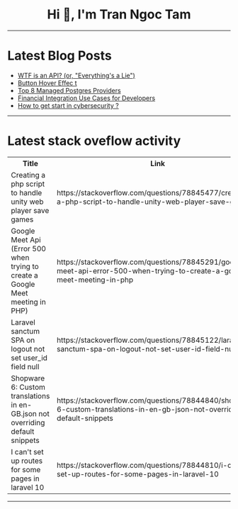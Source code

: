 <h1 align="center">Hi 👋, I'm Tran Ngoc Tam</h1>

---

# Latest Blog Posts 
<!-- BLOG-POST-LIST:START -->
- [WTF is an API? &lpar;or, &quot;Everything&#39;s a Lie&quot;&rpar;](https://dev.to/gmelodie/wtf-is-an-api-or-everythings-a-lie-4ibe)
- [Button Hover Effec t](https://dev.to/webfaisalbd/button-hover-effec-t-2e22)
- [Top 8 Managed Postgres Providers](https://dev.to/neurelo/top-8-managed-postgres-providers-gab)
- [Financial Integration Use Cases for Developers](https://dev.to/rapyd/financial-integration-use-cases-for-developers-2h5)
- [How to get start in cybersecurity ?](https://dev.to/urahara/how-to-get-start-in-cybersecurity--1lhd)
<!-- BLOG-POST-LIST:END -->

---

# Latest stack oveflow activity
<table>
  <tr><th>Title</th><th>Link</th></tr>
  <!-- STACKOVERFLOW:START --><tr><td>Creating a php script to handle unity web player save games</td><td>https://stackoverflow.com/questions/78845477/creating-a-php-script-to-handle-unity-web-player-save-games</td></tr><tr><td>Google Meet Api &lpar;Error 500 when trying to create a Google Meet meeting in PHP&rpar;</td><td>https://stackoverflow.com/questions/78845291/google-meet-api-error-500-when-trying-to-create-a-google-meet-meeting-in-php</td></tr><tr><td>Laravel sanctum SPA on logout not set user_id field null</td><td>https://stackoverflow.com/questions/78845122/laravel-sanctum-spa-on-logout-not-set-user-id-field-null</td></tr><tr><td>Shopware 6: Custom translations in en-GB.json not overriding default snippets</td><td>https://stackoverflow.com/questions/78844840/shopware-6-custom-translations-in-en-gb-json-not-overriding-default-snippets</td></tr><tr><td>I can&#39;t set up routes for some pages in laravel 10</td><td>https://stackoverflow.com/questions/78844810/i-cant-set-up-routes-for-some-pages-in-laravel-10</td></tr><!-- STACKOVERFLOW:END -->
</table>

---


